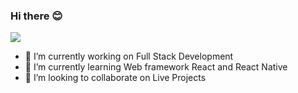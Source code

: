 ### Hi there 😊
<a href=https://github.com/TesseractCoding/NeoAlgo>
   <img src=https://img.shields.io/badge/NeoAlgo-Contributor-brightgreen>
</a>

<!--
**poojarathore30/poojarathore30** is a ✨ _special_ ✨ repository because its `README.md` (this file) appears on your GitHub profile.

Here are some ideas to get you started:


- ⚡ Fun fact: 
-->

- 🔭 I’m currently working on Full Stack Development
- 🌱 I’m currently learning Web framework React and React Native
- 👯 I’m looking to collaborate on Live Projects
